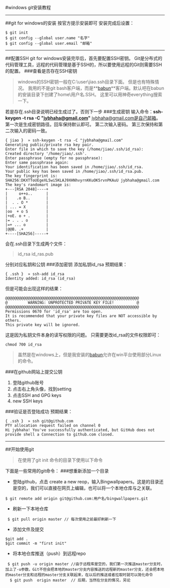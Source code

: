 ﻿#windows git安装教程


----------


##git for windows的安装
按官方提示安装即可
安装完成后设置：
```
$ git init
$ git config --global user.name "名字"
$ git config --global user.email "邮箱"
```

----------


##配置SSH
git for windows安装完毕后，首先要配置SSH密钥。
Git是分布式的代码管理工具，远程的代码管理是基于SSH的，所以要使用远程的Git则需要SSH的配置。
###查看是否存在SSH密钥
>windows的SSH密钥一般在C:\user\jiao\.ssh目录下面。
但是也有特殊情况。
我用的不是git bash客户端，而是**[babun][1]**客户端。默认吧在babun的安装目录下创建了home\用户名\.SSH。
这里可以用神奇everything搜索一下。

若是存在.ssh目录说明已经生成过了。否则下一步
###生成密钥
输入命令：**ssh-keygen -t rsa -C "jybhaha@gmail.com"**
jybhaha@gmail.com是自己邮箱。
第一次是生成密钥路径。回车保持默认即可。
第二次输入密码。
第三次保持和第二次输入的密码一致。
```shell
{ jiao }  » ssh-keygen -t rsa -C "jybhaha@gmail.com"
Generating public/private rsa key pair.
Enter file in which to save the key (/home/jiao/.ssh/id_rsa):
Created directory '/home/jiao/.ssh'.
Enter passphrase (empty for no passphrase):
Enter same passphrase again:
Your identification has been saved in /home/jiao/.ssh/id_rsa.
Your public key has been saved in /home/jiao/.ssh/id_rsa.pub.
The key fingerprint is:
SHA256:DKXTToUEgeXL5wi5KLAJ9XHNhvyrnKKuOK5rvnPKAuU jybhaha@gmail.com
The key's randomart image is:
+---[RSA 2048]----+
|     o++o..      |
|    .o B..       |
|  . . O *        |
| ... = X         |
|oo  + o S        |
|+oE. o + .       |
|= . . . o        |
|=+ ... o         |
|@@B. .+          |
+----[SHA256]-----+

```
会在.ssh目录下生成两个文件：
>id_rsa
id_ras.pub

分别对应私钥和公钥
###添加密钥
添加私钥id_rsa
预期结果：
```
{ .ssh }  » ssh-add id_rsa
Identity added: id_rsa (id_rsa)

```
但是可能会出现这样的结果：
```
@@@@@@@@@@@@@@@@@@@@@@@@@@@@@@@@@@@@@@@@@@@@@@@@@@@@@@@@@@@
@         WARNING: UNPROTECTED PRIVATE KEY FILE!          @
@@@@@@@@@@@@@@@@@@@@@@@@@@@@@@@@@@@@@@@@@@@@@@@@@@@@@@@@@@@
Permissions 0670 for 'id_rsa' are too open.
It is recommended that your private key files are NOT accessible by others.
This private key will be ignored.
```
这是因为私钥文件本身的读写权限的问题。
只需要更改id_rsa的文件权限即可：
```
chmod 700 id_rsa  
```
>虽然是在windows上，但是我安装的[babun][1]允许在win平台使用部分Linux的命令。

###在github网站上提交公钥

 1. 登陆github账号
 2. 点击右上角头像，找到setting
 3. 点击SSH and GPG keys
 4. new SSH keys
 
###验证是否登陆成功
预期结果：
```
{ .ssh }  » ssh git@github.com
PTY allocation request failed on channel 0
Hi jybhaha! You've successfully authenticated, but GitHub does not provide shell a Connection to github.com closed.

```


----------


##开始使用git
>在使用了git init 命令的目录下使用以下命令

下面是一些常用的git命令：
###想重新添加一个目录

 - 登陆github，点击 create a new reop，输入Bingwallpapers。这是的目录还是空的，我们可以直接在网页上编辑，也可以将一个本地仓库与之关联。
```
$ git remote add origin git@github.com:用户名/bingwallpapers.git
```
 - 刷新一下本地仓库
```
 $ git pull origin master // 每次使用之前最好刷新一下
```
 - 添加文件及提交
```
$git add .
$git commit -m "first init"
```
 - 将本地仓库推送（push）到远程repo
```
 $ git push -u origin master //由于远程库是空的，我们第一次推送master分支时，加上了-u参数，Git不但会把本地的master分支内容推送的远程新的master分支，还会把本地的master分支和远程的master分支关联起来，在以后的推送或者拉取时就可以简化命令
  $ git push  origin master  // 后期，当然在分支的情况，另论
```


  [1]: http://babun.github.io/